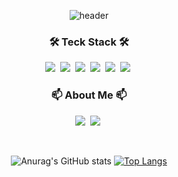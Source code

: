 <div align="center">
  
![header](https://capsule-render.vercel.app/api?type=waving&color=timeauto&height=200&section=header&text=KiHwan%20Yun&fontColor=fcba03&fontSize=90&fontAlign=62&fontAlignY=32&desc=Hwan_velop&descSize=25&descAlign=85&descAlignY=50)

<h3 align="center">🛠 Teck Stack 🛠</h3>
<p align="center">
  <img src="https://img.shields.io/badge/Java-007396?style=flat-square&logo=Java&logoColor=white"/></a>&nbsp
  <img src="https://img.shields.io/badge/Spring-6DB33F?style=flat-square&logo=Spring&logoColor=white"/></a>&nbsp 
  <img src="https://img.shields.io/badge/Javascript-ffb13b?style=flat-square&logo=javascript&logoColor=white"/></a>&nbsp 
  <img src="https://img.shields.io/badge/css-1572B6?style=flat-square&logo=css3&logoColor=white"/></a>&nbsp 
  <img src="https://img.shields.io/badge/Mysql-E6B91E?style=flat-square&logo=MySql&logoColor=white"/></a>&nbsp
  <img src="https://img.shields.io/badge/Oracle-F80000?style=flat-square&logo=Oracle&logoColor=white"/></a>&nbsp
</p>


<h3 align="center"> 📫 About Me 📫 </h3>
<p align="center">
  <a href="https://drg2524.tistory.com/"><img src="https://img.shields.io/badge/Velog-11B48A?style=flat&logo=Vimeo&logoColor=white&link=https://drg2524.tistory.com/"/></a>&nbsp
  <a href="https://www.instagram.com/__h__wan/"><img src="https://img.shields.io/badge/Instagram-E4405F?style=flat&logo=Instagram&logoColor=white&link=https://www.instagram.com/__h__wan/"/></a>&nbsp
</p>

<br>

  
![Anurag's GitHub stats](https://github-readme-stats.vercel.app/api?username=KiHwanY&show_icons=true&theme=radical)  [![Top Langs](https://github-readme-stats.vercel.app/api/top-langs/?username=KiHwanY&layout=compact)](https://github.com/KiHwanY/github-readme-stats)




</div>
